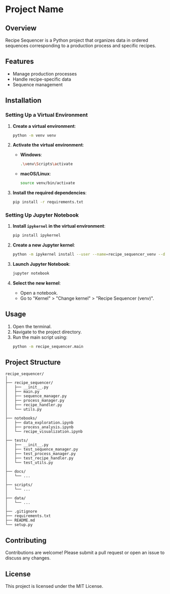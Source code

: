 # Project Name

## Overview
Recipe Sequencer is a Python project that organizes data in ordered sequences corresponding to a production process and specific recipes.

## Features
- Manage production processes
- Handle recipe-specific data
- Sequence management

## Installation

### Setting Up a Virtual Environment

1. **Create a virtual environment**:
    ```bash
    python -m venv venv
    ```

2. **Activate the virtual environment**:
    - **Windows**:
        ```bash
        .\venv\Scripts\activate
        ```
    - **macOS/Linux**:
        ```bash
        source venv/bin/activate
        ```

3. **Install the required dependencies**:
    ```bash
    pip install -r requirements.txt
    ```

### Setting Up Jupyter Notebook

1. **Install `ipykernel` in the virtual environment**:
    ```bash
    pip install ipykernel
    ```

2. **Create a new Jupyter kernel**:
    ```bash
    python -m ipykernel install --user --name=recipe_sequencer_venv --display-name "Recipe Sequencer (venv)"
    ```

3. **Launch Jupyter Notebook**:
    ```bash
    jupyter notebook
    ```

4. **Select the new kernel**:
    - Open a notebook.
    - Go to "Kernel" > "Change kernel" > "Recipe Sequencer (venv)".

## Usage

1. Open the terminal.
2. Navigate to the project directory.
3. Run the main script using:
    ```bash
    python -m recipe_sequencer.main
    ```

## Project Structure

```plaintext
recipe_sequencer/
│
├── recipe_sequencer/
│   ├── __init__.py
│   ├── main.py
│   ├── sequence_manager.py
│   ├── process_manager.py
│   ├── recipe_handler.py
│   └── utils.py
│
├── notebooks/
│   ├── data_exploration.ipynb
│   ├── process_analysis.ipynb
│   └── recipe_visualization.ipynb
│
├── tests/
│   ├── __init__.py
│   ├── test_sequence_manager.py
│   ├── test_process_manager.py
│   ├── test_recipe_handler.py
│   └── test_utils.py
│
├── docs/
│   └── ...
│
├── scripts/
│   └── ...
│
├── data/
│   └── ...
│
├── .gitignore
├── requirements.txt
├── README.md
└── setup.py
```


## Contributing
Contributions are welcome! Please submit a pull request or open an issue to discuss any changes.

## License
This project is licensed under the MIT License.
